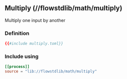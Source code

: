 ## Multiply (//flowstdlib/math/multiply)
Multiply one input by another

### Definition
```toml
{{#include multiply.toml}}
```

### Include using
```toml
[[process]]
source = "lib://flowstdlib/math/multiply"
```